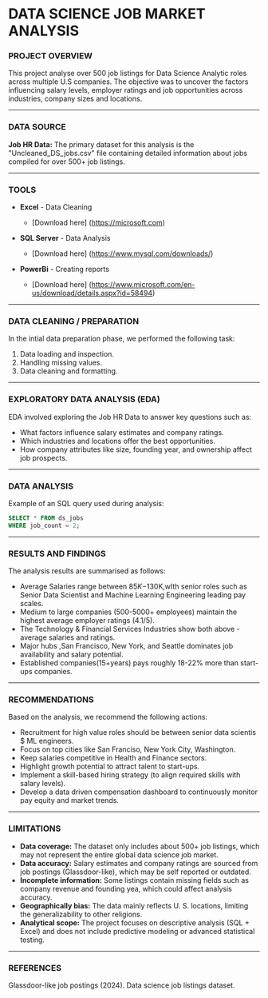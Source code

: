 # **DATA SCIENCE JOB MARKET ANALYSIS** 

### PROJECT OVERVIEW 
This project analyse over 500 job listings for Data Science Analytic roles across multiple U.S companies. The objective was to uncover the factors influencing salary levels, employer ratings and job opportunities across industries, company sizes and locations. 

---

### DATA SOURCE 
**Job HR Data:** The primary dataset for this analysis is the "Uncleaned_DS_jobs.csv" file containing detailed information about jobs compiled for over 500+ job listings. 

---

### TOOLS
- **Excel** - Data Cleaning
    - [Download here] (https://microsoft.com) 

- **SQL Server** - Data Analysis 
    - [Download here] (https://www.mysql.com/downloads/)

- **PowerBi** - Creating reports 
    - [Download here] (https://www.microsoft.com/en-us/download/details.aspx?id=58494) 

---

### DATA CLEANING / PREPARATION 
In the intial data preparation phase, we performed the following task: 

1. Data loading and inspection. 
2. Handling missing values. 
3. Data cleaning and formatting. 

---

### EXPLORATORY DATA ANALYSIS (EDA) 
EDA involved exploring the Job HR Data to answer key questions such as:

- What factors influence salary estimates and company ratings. 
- Which industries and locations offer the best opportunities. 
- How company attributes like size, founding year, and ownership affect job prospects. 

---

### DATA ANALYSIS 
Example of an SQL query used during analysis:

``` sql
SELECT * FROM ds_jobs
WHERE job_count = 2;
```

---

### RESULTS AND FINDINGS 
The analysis results are summarised as follows: 

- Average Salaries range between $85K-$130K,wIth senior roles such as Senior Data Scientist and Machine Learning Engineering leading pay scales. 
- Medium to large companies (500-5000+ employees) maintain the highest average employer ratings (4.1/5). 
- The Technology & Financial Services Industries show both above -average salaries and ratings. 
- Major hubs ,San Francisco, New York, and Seattle dominates job availability and salary potential.
- Established companies(15+years) pays roughly 18-22% more than start-ups companies. 

--- 

### RECOMMENDATIONS 

Based on the analysis, we recommend the following actions:

- Recruitment for high value roles should be between senior data scientis $ ML engineers. 
- Focus on top cities like San Franciso, New York City, Washington. 
- Keep salaries competitive in Health and Finance sectors. 
- Highlight growth potential to attract talent to start-ups. 
- Implement a skill-based hiring strategy (to align required skills with salary levels). 
- Develop a data driven compensation dashboard to continuously monitor pay equity and market trends. 

---

### LIMITATIONS 

- **Data coverage:** The dataset only includes about 500+ job listings, which may not represent the entire global data science job market. 
- **Data accuracy:** Salary estimates and company ratings are sourced from job postings (Glassdoor-like), which may be self reported or outdated. 
- **Incomplete information:** Some listings contain missing fields such as company revenue and founding yea, which could affect analysis accuracy.
- **Geographically bias:** The data mainly reflects U. S. locations, limiting the generalizability to other religions. 
- **Analytical scope:** The project focuses on descriptive analysis (SQL + Excel) and does not include predictive modeling or advanced statistical testing. 

---

### REFERENCES  
Glassdoor-like job postings (2024). Data science job listings dataset.
